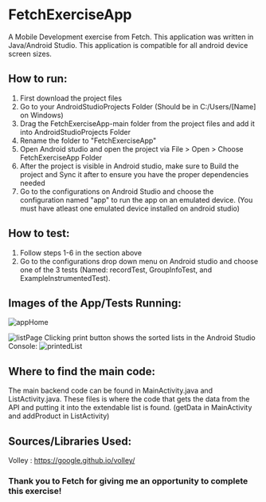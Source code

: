 # FetchExerciseApp
A Mobile Development exercise from Fetch. This application was written in Java/Android Studio. This application is compatible for all android device screen sizes.

## How to run:

1. First download the project files
2. Go to your AndroidStudioProjects Folder (Should be in C:/Users/[Name] on Windows)
3. Drag the FetchExerciseApp-main folder from the project files and add it into AndroidStudioProjects Folder
4. Rename the folder to "FetchExerciseApp"
5. Open Android studio and open the project via File > Open > Choose FetchExerciseApp Folder
6. After the project is visible in Android studio, make sure to Build the project and Sync it after to ensure you have the proper dependencies needed
7. Go to the configurations on Android Studio and choose the configuration named "app" to run the app on an emulated device. (You must have atleast one emulated device installed on android studio)

## How to test:
1. Follow steps 1-6 in the section above
2. Go to the configurations drop down menu on Android studio and choose one of the 3 tests (Named: recordTest, GroupInfoTest, and ExampleInstrumentedTest).

## Images of the App/Tests Running:

![appHome](https://github.com/willkopec/FetchExerciseApp/assets/85149000/a4626fdb-5e4e-4031-b02d-8f9f3c40b103)

![listPage](https://github.com/willkopec/FetchExerciseApp/assets/85149000/7034c46f-6bc1-4a87-b3c5-db8ec25fe870)
Clicking print button shows the sorted lists in the Android Studio Console:
![printedList](https://github.com/willkopec/FetchExerciseApp/assets/85149000/1c809720-a6a1-4109-9624-2c4f02c430d0)

## Where to find the main code:
The main backend code can be found in MainActivity.java and ListActivity.java. These files is where the code that gets the data from the API and putting it into the extendable list is found. 
(getData in MainActivity and addProduct in ListActivity)

## Sources/Libraries Used:
Volley : https://google.github.io/volley/

### Thank you to Fetch for giving me an opportunity to complete this exercise!
